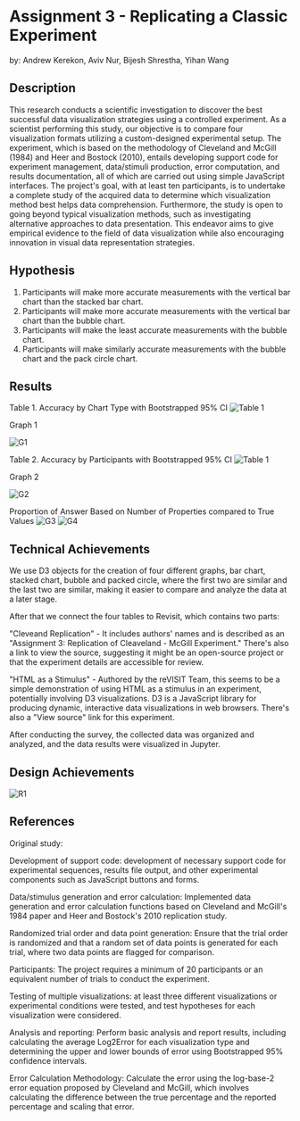 # Assignment 3 - Replicating a Classic Experiment

by: Andrew Kerekon, Aviv Nur, Bijesh Shrestha, Yihan Wang

## Description

This research conducts a scientific investigation to discover the best successful data visualization strategies using a controlled experiment. As a scientist performing this study, our objective is to compare four visualization formats utilizing a custom-designed experimental setup. The experiment, which is based on the methodology of Cleveland and McGill (1984) and Heer and Bostock (2010), entails developing support code for experiment management, data/stimuli production, error computation, and results documentation, all of which are carried out using simple JavaScript interfaces. The project's goal, with at least ten participants, is to undertake a complete study of the acquired data to determine which visualization method best helps data comprehension. Furthermore, the study is open to going beyond typical visualization methods, such as investigating alternative approaches to data presentation. This endeavor aims to give empirical evidence to the field of data visualization while also encouraging innovation in visual data representation strategies.

## Hypothesis
1. Participants will make more accurate measurements with the vertical bar chart than the stacked bar chart.
2. Participants will make more accurate measurements with the vertical bar chart than the bubble chart.
3. Participants will make the least accurate measurements with the bubble chart.
4. Participants will make similarly accurate measurements with the bubble chart and the pack circle chart.

## Results

Table 1. Accuracy by Chart Type with Bootstrapped 95% CI
![Table 1](img/T1.png)

Graph 1

![G1](img/G1.png)

Table 2. Accuracy by Participants with Bootstrapped 95% CI
![Table 1](img/T2.png)

Graph 2

![G2](img/G2.png)

Proportion of Answer Based on Number of Properties compared to True Values
![G3](img/G3.png)
![G4](img/G4.png)

## Technical Achievements
We use D3 objects for the creation of four different graphs, bar chart, stacked chart, bubble and packed circle, where the first two are similar and the last two are similar, making it easier to compare and analyze the data at a later stage.

After that we connect the four tables to Revisit, which contains two parts:

"Cleveand Replication" - It includes authors' names and is described as an "Assignment 3: Replication of Cleaveland - McGill Experiment." There's also a link to view the source, suggesting it might be an open-source project or that the experiment details are accessible for review.

"HTML as a Stimulus" - Authored by the reVISIT Team, this seems to be a simple demonstration of using HTML as a stimulus in an experiment, potentially involving D3 visualizations. D3 is a JavaScript library for producing dynamic, interactive data visualizations in web browsers. There's also a "View source" link for this experiment.

After conducting the survey, the collected data was organized and analyzed, and the data results were visualized in Jupyter.

## Design Achievements

![R1](img/R1.png)

## References

Original study:

Development of support code: development of necessary support code for experimental sequences, results file output, and other experimental components such as JavaScript buttons and forms.

Data/stimulus generation and error calculation: Implemented data generation and error calculation functions based on Cleveland and McGill's 1984 paper and Heer and Bostock's 2010 replication study.

Randomized trial order and data point generation: Ensure that the trial order is randomized and that a random set of data points is generated for each trial, where two data points are flagged for comparison.

Participants: The project requires a minimum of 20 participants or an equivalent number of trials to conduct the experiment.

Testing of multiple visualizations: at least three different visualizations or experimental conditions were tested, and test hypotheses for each visualization were considered.

Analysis and reporting: Perform basic analysis and report results, including calculating the average Log2Error for each visualization type and determining the upper and lower bounds of error using Bootstrapped 95% confidence intervals.

Error Calculation Methodology: Calculate the error using the log-base-2 error equation proposed by Cleveland and McGill, which involves calculating the difference between the true percentage and the reported percentage and scaling that error.
